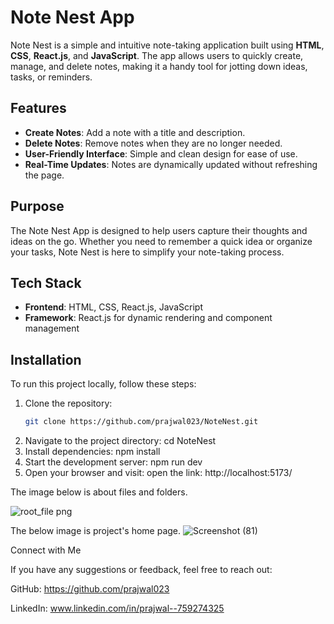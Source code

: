 # Note Nest App

Note Nest is a simple and intuitive note-taking application built using **HTML**, **CSS**, **React.js**, and **JavaScript**. The app allows users to quickly create, manage, and delete notes, making it a handy tool for jotting down ideas, tasks, or reminders.

## Features

- **Create Notes**: Add a note with a title and description.
- **Delete Notes**: Remove notes when they are no longer needed.
- **User-Friendly Interface**: Simple and clean design for ease of use.
- **Real-Time Updates**: Notes are dynamically updated without refreshing the page.

## Purpose

The Note Nest App is designed to help users capture their thoughts and ideas on the go. Whether you need to remember a quick idea or organize your tasks, Note Nest is here to simplify your note-taking process.

## Tech Stack

- **Frontend**: HTML, CSS, React.js, JavaScript
- **Framework**: React.js for dynamic rendering and component management

## Installation

To run this project locally, follow these steps:

1. Clone the repository:
   ```bash
   git clone https://github.com/prajwal023/NoteNest.git
2. Navigate to the project directory:
   cd NoteNest
3. Install dependencies:
   npm install
4. Start the development server:
   npm run dev
5. Open your browser and visit:
    open the link: http://localhost:5173/


The image below is about files and folders.

![root_file png](https://github.com/user-attachments/assets/41385265-ca46-4953-83c8-4815e1d9e827)
                  


The below image is project's home page.
![Screenshot (81)](https://github.com/user-attachments/assets/270a5ef3-10d0-41c3-878f-7e68112d1b10)


Connect with Me

If you have any suggestions or feedback, feel free to reach out:

GitHub: https://github.com/prajwal023

LinkedIn: www.linkedin.com/in/prajwal-‎-759274325




